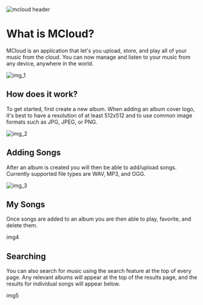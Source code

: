 ![mcloud header](https://cloud.githubusercontent.com/assets/21333475/20050338/6e09b54c-a4d1-11e6-954c-23d740d93be6.jpg)

# What is MCloud?

MCloud is an application that let's you upload, store, and play all of your music from the cloud. You can now manage and listen to your music from any device, anywhere in the world. 

![img_1](https://cloud.githubusercontent.com/assets/21333475/20050833/38050142-a4d4-11e6-8e95-97d76bee745e.png)

## How does it work?

To get started, first create a new album. When adding an album cover logo, it's best to have a resolution of at least 512x512 and to use common image formats such as JPG, JPEG, or PNG.

![img_2](https://cloud.githubusercontent.com/assets/21333475/20089037/d45e2b6e-a58c-11e6-83e3-64307d105dd6.png)

## Adding Songs

After an album is created you will then be able to add/upload songs. Currently supported file types are WAV, MP3, and OGG.

![img_3](https://cloud.githubusercontent.com/assets/21333475/20089231/0b348790-a58e-11e6-8e9a-2aa925aa0210.png)

## My Songs

Once songs are added to an album you are then able to play, favorite, and delete them.

img4

## Searching

You can also search for music using the search feature at the top of every page. Any relevant albums will appear at the top of the results page, and the results for individual songs will appear below. 

img5
